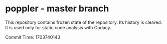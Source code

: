 # poppler - master branch

This repository contains frozen state of the repository.
Its history is cleared. It is used only for static code
analysis with Codacy.

Commit Time: 1703740143